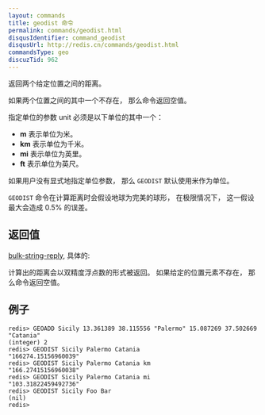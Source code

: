 ```yaml
---
layout: commands
title: geodist 命令
permalink: commands/geodist.html
disqusIdentifier: command_geodist
disqusUrl: http://redis.cn/commands/geodist.html
commandsType: geo
discuzTid: 962
---
```


返回两个给定位置之间的距离。

如果两个位置之间的其中一个不存在， 那么命令返回空值。

指定单位的参数 unit 必须是以下单位的其中一个：

* **m** 表示单位为米。
* **km** 表示单位为千米。
* **mi** 表示单位为英里。
* **ft** 表示单位为英尺。

如果用户没有显式地指定单位参数， 那么 `GEODIST` 默认使用米作为单位。

`GEODIST` 命令在计算距离时会假设地球为完美的球形， 在极限情况下， 这一假设最大会造成 0.5% 的误差。

## 返回值 ##

[bulk-string-reply](/topics/protocol.html#bulk-string-reply), 具体的:

计算出的距离会以双精度浮点数的形式被返回。 如果给定的位置元素不存在， 那么命令返回空值。

## 例子

	redis> GEOADD Sicily 13.361389 38.115556 "Palermo" 15.087269 37.502669 "Catania"
	(integer) 2
	redis> GEODIST Sicily Palermo Catania
	"166274.15156960039"
	redis> GEODIST Sicily Palermo Catania km
	"166.27415156960038"
	redis> GEODIST Sicily Palermo Catania mi
	"103.31822459492736"
	redis> GEODIST Sicily Foo Bar
	(nil)
	redis> 